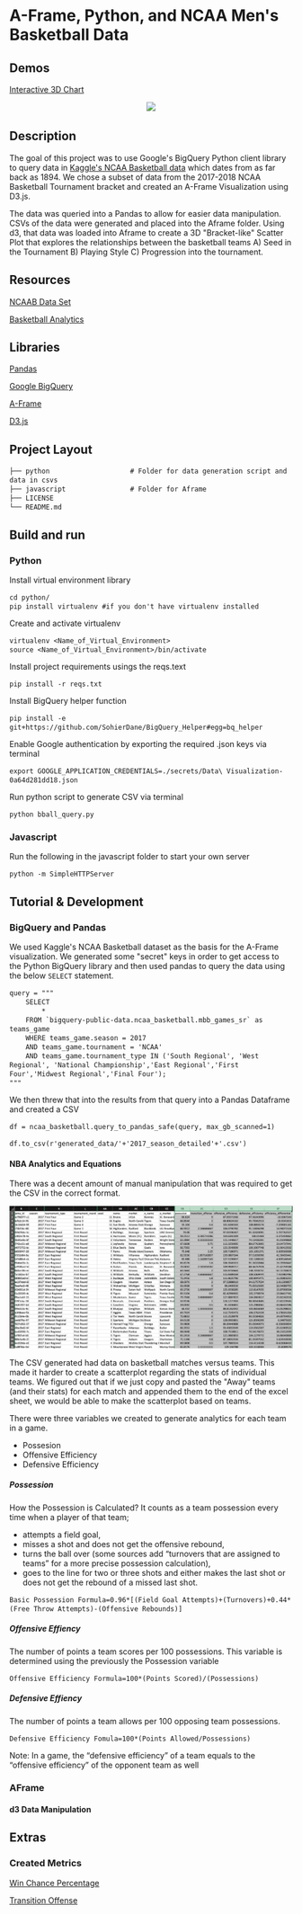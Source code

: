 # A-Frame, Python, and NCAA Men's Basketball Data

## Demos
[Interactive 3D Chart](https://hopetambala.github.io/aframe-NCAAB/aFrame/)

<p align="middle">
    <img src="images/Aframe.png">
</p>

## Description
The goal of this project was to use Google's BigQuery Python client library to query data in [Kaggle's NCAA Basketball data](https://www.kaggle.com/ncaa/ncaa-basketball) which dates from as far back as 1894. We chose a subset of data from the 2017-2018 NCAA Basketball Tournament bracket and created an A-Frame Visualization using D3.js. 

The data was queried into a Pandas to allow for easier data manipulation. CSVs of the data were generated and placed into the Aframe folder. Using d3, that data was loaded into Aframe to create a 3D "Bracket-like" Scatter Plot that explores the relationships between the basketball teams
A) Seed in the Tournament
B) Playing Style
C) Progression into the tournament.

## Resources 
[NCAAB Data Set](https://www.kaggle.com/ncaa/ncaa-basketball)

[Basketball Analytics](https://www.nbastuffer.com/team-evaluation-metrics/)

## Libraries
[Pandas](https://pandas.pydata.org/)

[Google BigQuery](https://cloud.google.com/bigquery/docs/reference/libraries)

[A-Frame](https://aframe.io/)

[D3.js](https://d3js.org/)

## Project Layout
    ├── python                    # Folder for data generation script and data in csvs
    ├── javascript                # Folder for Aframe 
    ├── LICENSE              
    └── README.md

## Build and run

### Python 
Install virtual environment library
```
cd python/
pip install virtualenv #if you don't have virtualenv installed 
```

Create and activate virtualenv
```
virtualenv <Name_of_Virtual_Environment>
source <Name_of_Virtual_Environment>/bin/activate
```

Install project requirements usings the reqs.text
```
pip install -r reqs.txt
```

Install BigQuery helper function
```
pip install -e git+https://github.com/SohierDane/BigQuery_Helper#egg=bq_helper
```

Enable Google authentication by exporting the required .json keys via terminal
```
export GOOGLE_APPLICATION_CREDENTIALS=./secrets/Data\ Visualization-0a64d281dd18.json
```

Run python script to generate CSV via terminal
```
python bball_query.py
```

### Javascript 
Run the following in the javascript folder to start your own server
```
python -m SimpleHTTPServer
```
## Tutorial & Development
### BigQuery and Pandas
We used Kaggle's NCAA Basketball dataset as the basis for the A-Frame visualization. We generated some "secret" keys in order to get access to the Python BigQuery library and then used pandas to query the data using the below `SELECT` statement.

```
query = """
    SELECT 
        *
    FROM `bigquery-public-data.ncaa_basketball.mbb_games_sr` as teams_game
    WHERE teams_game.season = 2017
    AND teams_game.tournament = 'NCAA'
    AND teams_game.tournament_type IN ('South Regional', 'West Regional', 'National Championship','East Regional','First Four','Midwest Regional','Final Four');
"""
```

We then threw that into the results from that query into a Pandas Dataframe and created a CSV

```
df = ncaa_basketball.query_to_pandas_safe(query, max_gb_scanned=1)
```
```
df.to_csv(r'generated_data/'+'2017_season_detailed'+'.csv')
```
#### NBA Analytics and Equations
There was a decent amount of manual manipulation that was required to get the CSV in the correct format. 
<p align="middle">
    <img src="images/excel.png">
</p>

The CSV generated had data on basketball matches versus teams. This made it harder to create a scatterplot regarding the stats of individual teams. We figured out that if we just copy and pasted the "Away" teams (and their stats) for each match and appended them to the end of the excel sheet, we would be able to make the scatterplot based on teams.

There were three variables we created to generate analytics for each team in a game.
- Possesion
- Offensive Efficiency
- Defensive Efficiency 

##### Possession
How the Possession is Calculated?
It counts as a team possession every time when a player of that team;
- attempts a field goal,
- misses a shot and does not get the offensive rebound,
- turns the ball over (some sources add “turnovers that are assigned to teams” for a more precise possession calculation),
- goes to the line for two or three shots and either makes the last shot or does not get the rebound of a missed last shot.

```
Basic Possession Formula=0.96*[(Field Goal Attempts)+(Turnovers)+0.44*(Free Throw Attempts)-(Offensive Rebounds)]
```

##### Offensive Effiency
The number of points a team scores per 100 possessions. This variable is determined using the previously the Possession variable
```
Offensive Efficiency Formula=100*(Points Scored)/(Possessions)
```

##### Defensive Effiency
The number of points a team allows per 100 opposing team possessions.
```
Defensive Efficiency Fomula=100*(Points Allowed/Possessions)
```
Note: In a game, the  “defensive efficiency” of a team equals to the “offensive efficiency” of the opponent team as well

### AFrame

#### d3 Data Manipulation


## Extras
### Created Metrics
[Win Chance Percentage](https://public.tableau.com/views/NCAAB-aFrame/WinPCTChange?:embed=y&:display_count=yes&publish=yes)

[Transition Offense](https://public.tableau.com/profile/hope.tambala#!/vizhome/NCAAB-aFrame/TransitionOffense)
